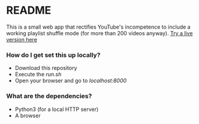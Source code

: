 # README #

This is a small web app that rectifies YouTube's incompetence to include a working playlist shuffle mode (for more than 200 videos anyway).
[Try a live version here](https://dead-man-walker.github.io/youtube-rectifier/)

### How do I get set this up locally? ###

* Download this repository
* Execute the *run.sh*
* Open your browser and go to *localhost:8000*


### What are the dependencies? ###
* Python3 (for a local HTTP server)
* A browser

